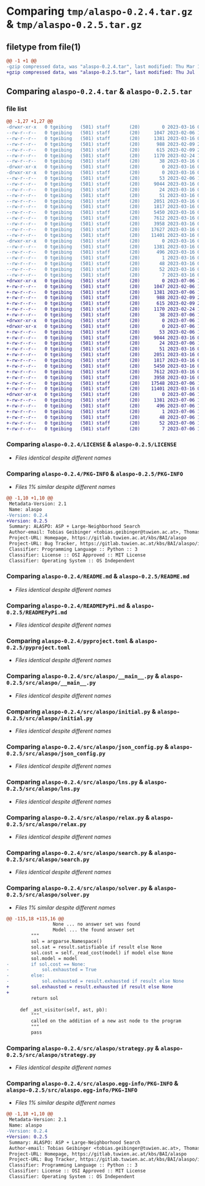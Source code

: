 # Comparing `tmp/alaspo-0.2.4.tar.gz` & `tmp/alaspo-0.2.5.tar.gz`

## filetype from file(1)

```diff
@@ -1 +1 @@
-gzip compressed data, was "alaspo-0.2.4.tar", last modified: Thu Mar 16 09:31:49 2023, max compression
+gzip compressed data, was "alaspo-0.2.5.tar", last modified: Thu Jul  6 10:50:11 2023, max compression
```

## Comparing `alaspo-0.2.4.tar` & `alaspo-0.2.5.tar`

### file list

```diff
@@ -1,27 +1,27 @@
-drwxr-xr-x   0 tgeibing   (501) staff       (20)        0 2023-03-16 09:31:49.750508 alaspo-0.2.4/
--rw-r--r--   0 tgeibing   (501) staff       (20)     1047 2023-02-06 12:44:36.000000 alaspo-0.2.4/LICENSE
--rw-r--r--   0 tgeibing   (501) staff       (20)     1381 2023-03-16 09:31:49.750374 alaspo-0.2.4/PKG-INFO
--rw-r--r--   0 tgeibing   (501) staff       (20)      988 2023-02-09 23:05:59.000000 alaspo-0.2.4/README.md
--rw-r--r--   0 tgeibing   (501) staff       (20)      615 2023-02-09 23:05:59.000000 alaspo-0.2.4/READMEPyPi.md
--rw-r--r--   0 tgeibing   (501) staff       (20)     1170 2023-02-24 15:58:56.000000 alaspo-0.2.4/pyproject.toml
--rw-r--r--   0 tgeibing   (501) staff       (20)       38 2023-03-16 09:31:49.750543 alaspo-0.2.4/setup.cfg
-drwxr-xr-x   0 tgeibing   (501) staff       (20)        0 2023-03-16 09:31:49.747038 alaspo-0.2.4/src/
-drwxr-xr-x   0 tgeibing   (501) staff       (20)        0 2023-03-16 09:31:49.749510 alaspo-0.2.4/src/alaspo/
--rw-r--r--   0 tgeibing   (501) staff       (20)       53 2023-02-06 12:44:36.000000 alaspo-0.2.4/src/alaspo/__init__.py
--rw-r--r--   0 tgeibing   (501) staff       (20)     9044 2023-03-16 09:31:25.000000 alaspo-0.2.4/src/alaspo/__main__.py
--rw-r--r--   0 tgeibing   (501) staff       (20)       24 2023-03-16 09:31:25.000000 alaspo-0.2.4/src/alaspo/__version__.py
--rw-r--r--   0 tgeibing   (501) staff       (20)       51 2023-03-16 09:31:25.000000 alaspo-0.2.4/src/alaspo/config.py
--rw-r--r--   0 tgeibing   (501) staff       (20)     2051 2023-03-16 09:31:25.000000 alaspo-0.2.4/src/alaspo/initial.py
--rw-r--r--   0 tgeibing   (501) staff       (20)     1817 2023-03-16 09:31:25.000000 alaspo-0.2.4/src/alaspo/json_config.py
--rw-r--r--   0 tgeibing   (501) staff       (20)     5450 2023-03-16 09:31:25.000000 alaspo-0.2.4/src/alaspo/lns.py
--rw-r--r--   0 tgeibing   (501) staff       (20)     7612 2023-03-16 09:31:25.000000 alaspo-0.2.4/src/alaspo/relax.py
--rw-r--r--   0 tgeibing   (501) staff       (20)     3958 2023-03-16 09:31:25.000000 alaspo-0.2.4/src/alaspo/search.py
--rw-r--r--   0 tgeibing   (501) staff       (20)    17627 2023-03-16 09:31:25.000000 alaspo-0.2.4/src/alaspo/solver.py
--rw-r--r--   0 tgeibing   (501) staff       (20)    11401 2023-03-16 09:31:25.000000 alaspo-0.2.4/src/alaspo/strategy.py
-drwxr-xr-x   0 tgeibing   (501) staff       (20)        0 2023-03-16 09:31:49.750224 alaspo-0.2.4/src/alaspo.egg-info/
--rw-r--r--   0 tgeibing   (501) staff       (20)     1381 2023-03-16 09:31:49.000000 alaspo-0.2.4/src/alaspo.egg-info/PKG-INFO
--rw-r--r--   0 tgeibing   (501) staff       (20)      496 2023-03-16 09:31:49.000000 alaspo-0.2.4/src/alaspo.egg-info/SOURCES.txt
--rw-r--r--   0 tgeibing   (501) staff       (20)        1 2023-03-16 09:31:49.000000 alaspo-0.2.4/src/alaspo.egg-info/dependency_links.txt
--rw-r--r--   0 tgeibing   (501) staff       (20)       48 2023-03-16 09:31:49.000000 alaspo-0.2.4/src/alaspo.egg-info/entry_points.txt
--rw-r--r--   0 tgeibing   (501) staff       (20)       52 2023-03-16 09:31:49.000000 alaspo-0.2.4/src/alaspo.egg-info/requires.txt
--rw-r--r--   0 tgeibing   (501) staff       (20)        7 2023-03-16 09:31:49.000000 alaspo-0.2.4/src/alaspo.egg-info/top_level.txt
+drwxr-xr-x   0 tgeibing   (501) staff       (20)        0 2023-07-06 10:50:11.288180 alaspo-0.2.5/
+-rw-r--r--   0 tgeibing   (501) staff       (20)     1047 2023-02-06 12:44:36.000000 alaspo-0.2.5/LICENSE
+-rw-r--r--   0 tgeibing   (501) staff       (20)     1381 2023-07-06 10:50:11.288056 alaspo-0.2.5/PKG-INFO
+-rw-r--r--   0 tgeibing   (501) staff       (20)      988 2023-02-09 23:05:59.000000 alaspo-0.2.5/README.md
+-rw-r--r--   0 tgeibing   (501) staff       (20)      615 2023-02-09 23:05:59.000000 alaspo-0.2.5/READMEPyPi.md
+-rw-r--r--   0 tgeibing   (501) staff       (20)     1170 2023-02-24 15:58:56.000000 alaspo-0.2.5/pyproject.toml
+-rw-r--r--   0 tgeibing   (501) staff       (20)       38 2023-07-06 10:50:11.288222 alaspo-0.2.5/setup.cfg
+drwxr-xr-x   0 tgeibing   (501) staff       (20)        0 2023-07-06 10:50:11.284202 alaspo-0.2.5/src/
+drwxr-xr-x   0 tgeibing   (501) staff       (20)        0 2023-07-06 10:50:11.287155 alaspo-0.2.5/src/alaspo/
+-rw-r--r--   0 tgeibing   (501) staff       (20)       53 2023-02-06 12:44:36.000000 alaspo-0.2.5/src/alaspo/__init__.py
+-rw-r--r--   0 tgeibing   (501) staff       (20)     9044 2023-03-16 09:31:25.000000 alaspo-0.2.5/src/alaspo/__main__.py
+-rw-r--r--   0 tgeibing   (501) staff       (20)       24 2023-07-06 10:49:02.000000 alaspo-0.2.5/src/alaspo/__version__.py
+-rw-r--r--   0 tgeibing   (501) staff       (20)       51 2023-03-16 09:31:25.000000 alaspo-0.2.5/src/alaspo/config.py
+-rw-r--r--   0 tgeibing   (501) staff       (20)     2051 2023-03-16 09:31:25.000000 alaspo-0.2.5/src/alaspo/initial.py
+-rw-r--r--   0 tgeibing   (501) staff       (20)     1817 2023-03-16 09:31:25.000000 alaspo-0.2.5/src/alaspo/json_config.py
+-rw-r--r--   0 tgeibing   (501) staff       (20)     5450 2023-03-16 09:31:25.000000 alaspo-0.2.5/src/alaspo/lns.py
+-rw-r--r--   0 tgeibing   (501) staff       (20)     7612 2023-03-16 09:31:25.000000 alaspo-0.2.5/src/alaspo/relax.py
+-rw-r--r--   0 tgeibing   (501) staff       (20)     3958 2023-03-16 09:31:25.000000 alaspo-0.2.5/src/alaspo/search.py
+-rw-r--r--   0 tgeibing   (501) staff       (20)    17548 2023-07-06 10:49:02.000000 alaspo-0.2.5/src/alaspo/solver.py
+-rw-r--r--   0 tgeibing   (501) staff       (20)    11401 2023-03-16 09:31:25.000000 alaspo-0.2.5/src/alaspo/strategy.py
+drwxr-xr-x   0 tgeibing   (501) staff       (20)        0 2023-07-06 10:50:11.287871 alaspo-0.2.5/src/alaspo.egg-info/
+-rw-r--r--   0 tgeibing   (501) staff       (20)     1381 2023-07-06 10:50:11.000000 alaspo-0.2.5/src/alaspo.egg-info/PKG-INFO
+-rw-r--r--   0 tgeibing   (501) staff       (20)      496 2023-07-06 10:50:11.000000 alaspo-0.2.5/src/alaspo.egg-info/SOURCES.txt
+-rw-r--r--   0 tgeibing   (501) staff       (20)        1 2023-07-06 10:50:11.000000 alaspo-0.2.5/src/alaspo.egg-info/dependency_links.txt
+-rw-r--r--   0 tgeibing   (501) staff       (20)       48 2023-07-06 10:50:11.000000 alaspo-0.2.5/src/alaspo.egg-info/entry_points.txt
+-rw-r--r--   0 tgeibing   (501) staff       (20)       52 2023-07-06 10:50:11.000000 alaspo-0.2.5/src/alaspo.egg-info/requires.txt
+-rw-r--r--   0 tgeibing   (501) staff       (20)        7 2023-07-06 10:50:11.000000 alaspo-0.2.5/src/alaspo.egg-info/top_level.txt
```

### Comparing `alaspo-0.2.4/LICENSE` & `alaspo-0.2.5/LICENSE`

 * *Files identical despite different names*

### Comparing `alaspo-0.2.4/PKG-INFO` & `alaspo-0.2.5/PKG-INFO`

 * *Files 1% similar despite different names*

```diff
@@ -1,10 +1,10 @@
 Metadata-Version: 2.1
 Name: alaspo
-Version: 0.2.4
+Version: 0.2.5
 Summary: ALASPO: ASP + Large-Neighborhood Search
 Author-email: Tobias Geibinger <tobias.geibinger@tuwien.ac.at>, Thomas Eiter <thomas.eiter@tuwien.ac.at>, Johannes Oetsch <johannes.oetsch@tuwien.ac.at>, Nelson Higuera Ruiz <nelson.ruiz@tuwien.ac.at>, Nysret Musliu <nysret.musliu@tuwien.ac.at>, Daria Stepanova <daria.stepanova@de.bosch.com>
 Project-URL: Homepage, https://gitlab.tuwien.ac.at/kbs/BAI/alaspo
 Project-URL: Bug Tracker, https://gitlab.tuwien.ac.at/kbs/BAI/alaspo/issues
 Classifier: Programming Language :: Python :: 3
 Classifier: License :: OSI Approved :: MIT License
 Classifier: Operating System :: OS Independent
```

### Comparing `alaspo-0.2.4/README.md` & `alaspo-0.2.5/README.md`

 * *Files identical despite different names*

### Comparing `alaspo-0.2.4/READMEPyPi.md` & `alaspo-0.2.5/READMEPyPi.md`

 * *Files identical despite different names*

### Comparing `alaspo-0.2.4/pyproject.toml` & `alaspo-0.2.5/pyproject.toml`

 * *Files identical despite different names*

### Comparing `alaspo-0.2.4/src/alaspo/__main__.py` & `alaspo-0.2.5/src/alaspo/__main__.py`

 * *Files identical despite different names*

### Comparing `alaspo-0.2.4/src/alaspo/initial.py` & `alaspo-0.2.5/src/alaspo/initial.py`

 * *Files identical despite different names*

### Comparing `alaspo-0.2.4/src/alaspo/json_config.py` & `alaspo-0.2.5/src/alaspo/json_config.py`

 * *Files identical despite different names*

### Comparing `alaspo-0.2.4/src/alaspo/lns.py` & `alaspo-0.2.5/src/alaspo/lns.py`

 * *Files identical despite different names*

### Comparing `alaspo-0.2.4/src/alaspo/relax.py` & `alaspo-0.2.5/src/alaspo/relax.py`

 * *Files identical despite different names*

### Comparing `alaspo-0.2.4/src/alaspo/search.py` & `alaspo-0.2.5/src/alaspo/search.py`

 * *Files identical despite different names*

### Comparing `alaspo-0.2.4/src/alaspo/solver.py` & `alaspo-0.2.5/src/alaspo/solver.py`

 * *Files 1% similar despite different names*

```diff
@@ -115,18 +115,16 @@
                 None ... no answer set was found
                 Model ... the found answer set
         """
         sol = argparse.Namespace()
         sol.sat = result.satisfiable if result else None
         sol.cost = self._read_cost(model) if model else None
         sol.model = model
-        if sol.cost == None:
-            sol.exhausted = True
-        else:
-            sol.exhausted = result.exhausted if result else None
+        sol.exhausted = result.exhausted if result else None
+
         return sol
 
     def _ast_visitor(self, ast, pb):
         """
         called on the addition of a new ast node to the program
         """
         pass
```

### Comparing `alaspo-0.2.4/src/alaspo/strategy.py` & `alaspo-0.2.5/src/alaspo/strategy.py`

 * *Files identical despite different names*

### Comparing `alaspo-0.2.4/src/alaspo.egg-info/PKG-INFO` & `alaspo-0.2.5/src/alaspo.egg-info/PKG-INFO`

 * *Files 1% similar despite different names*

```diff
@@ -1,10 +1,10 @@
 Metadata-Version: 2.1
 Name: alaspo
-Version: 0.2.4
+Version: 0.2.5
 Summary: ALASPO: ASP + Large-Neighborhood Search
 Author-email: Tobias Geibinger <tobias.geibinger@tuwien.ac.at>, Thomas Eiter <thomas.eiter@tuwien.ac.at>, Johannes Oetsch <johannes.oetsch@tuwien.ac.at>, Nelson Higuera Ruiz <nelson.ruiz@tuwien.ac.at>, Nysret Musliu <nysret.musliu@tuwien.ac.at>, Daria Stepanova <daria.stepanova@de.bosch.com>
 Project-URL: Homepage, https://gitlab.tuwien.ac.at/kbs/BAI/alaspo
 Project-URL: Bug Tracker, https://gitlab.tuwien.ac.at/kbs/BAI/alaspo/issues
 Classifier: Programming Language :: Python :: 3
 Classifier: License :: OSI Approved :: MIT License
 Classifier: Operating System :: OS Independent
```

